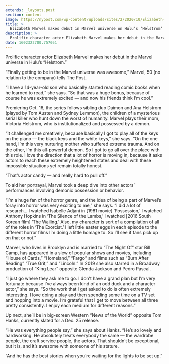 ```yaml
--- 
extends: _layouts.post 
section: content 
image: https://nypost.com/wp-content/uploads/sites/2/2020/10/Elizabeth-Marvel-01.jpeg?quality=90&strip=all&w=1200 
title: > 
  Elizabeth Marvel makes debut in Marvel universe on Hulu’s ‘Helstrom’ 
description: > 
  Prolific character actor Elizabeth Marvel makes her debut in the Marvel universe in Hulu’s “Helstrom.”“Finally getting to be in the Marvel universe was awesome,” Marvel, 50 (no relation to the company) tells The Post.“I have a 14-year-old son who basically started reading comic books when he learned to read,” she says.Marvel plays their mom, Victoria Helstrom, who is institutionalized and possessed by a demon.“It challenged me creatively, because basically I got to play all of the keys on the piano — the black keys and the white keys,” she says.I don’t have a grand plan but I’m very fortunate because I’ve always been kind of an odd duck and a character actor,” she says. 
date: 1602322700.757051 
--- 
```

Prolific character actor Elizabeth Marvel makes her debut in the Marvel universe in Hulu’s “Helstrom.”

“Finally getting to be in the Marvel universe was awesome,” Marvel, 50 (no relation to the company) tells The Post.

“I have a 14-year-old son who basically started reading comic books when he learned to read,” she says. “So that was a huge bonus, because of course he was extremely excited — and now his friends think I’m cool.”

Premiering Oct. 16, the series follows sibling duo Daimon and Ana Helstrom (played by Tom Austen and Sydney Lemmon), the children of a mysterious serial killer who hunt down the worst of humanity. Marvel plays their mom, Victoria Helstrom, who is institutionalized and possessed by a demon.

“It challenged me creatively, because basically I got to play all of the keys on the piano — the black keys and the white keys,” she says. “On the one hand, I’m this very nurturing mother who suffered extreme trauma. And on the other, I’m this all-powerful demon. So I got to go all over the place with this role. I love the direction that a lot of horror is moving in, because it asks actors to reach these extremely heightened states and deal with these impossible situations yet remain totally honest.

“That’s actor candy — and really hard to pull off.”

To aid her portrayal, Marvel took a deep dive into other actors’ performances involving demonic possession or behavior.

“I’m a huge fan of the horror genre, and the idea of being a part of Marvel’s foray into horror was very exciting to me,” she says. “I did a lot of research… I watched Isabelle Adjani in [1981 movie] ‘Possession,’ I watched Anthony Hopkins in ‘The Silence of the Lambs,’ I watched [2016 South Korean film] ‘The Wailing.’ Also, my character is sort of a compilation of all of the roles in ‘The Exorcist.’ I left little easter eggs in each episode to the different horror films I’m doing a little homage to. So I’ll see if fans pick up on that or not.”

Marvel, who lives in Brooklyn and is married to “The Night Of” star Bill Camp, has appeared in a slew of popular shows and movies, including “House of Cards,” “Homeland,” “Fargo” and films such as “Burn After Reading” “True Grit,” and “Lincoln.” In 2019 she also starred in a Broadway production of “King Lear” opposite Glenda Jackson and Pedro Pascal.

“I just go where they ask me to go. I don’t have a grand plan but I’m very fortunate because I’ve always been kind of an odd duck and a character actor,” she says. “So the work that I get asked to do is often extremely interesting. I love doing a play and then spending some time on a TV set and hopping into a movie. I’m grateful that I get to move between all three pretty consistently. I enjoy each medium for different reasons.”

Up next, she’ll be in big-screen Western “News of the World” opposite Tom Hanks, currently slated for a Dec. 25 release.

“He was everything people say,” she says about Hanks. “He’s so lovely and hardworking. He absolutely treats everybody the same — the wardrobe people, the craft service people, the actors. That shouldn’t be exceptional, but it is, and it’s awesome with someone of his stature.

“And he has the best stories when you’re waiting for the lights to be set up.”